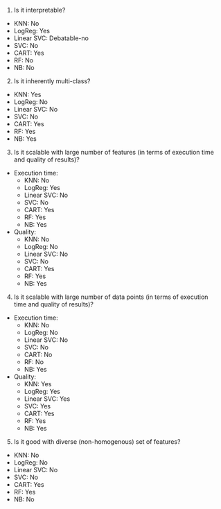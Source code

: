 
1. Is it interpretable?
  - KNN: No
  - LogReg: Yes
  - Linear SVC: Debatable-no
  - SVC: No
  - CART: Yes
  - RF: No
  - NB: No
2. Is it inherently multi-class?
  - KNN: Yes
  - LogReg: No
  - Linear SVC: No
  - SVC: No
  - CART: Yes
  - RF: Yes
  - NB: Yes
3. Is it scalable with large number of features (in terms of execution time and quality of results)?
  - Execution time:
    - KNN: No
    - LogReg: Yes
    - Linear SVC: No
    - SVC: No
    - CART: Yes
    - RF: Yes
    - NB: Yes
  - Quality:
    - KNN: No
    - LogReg: No
    - Linear SVC: No
    - SVC: No
    - CART: Yes
    - RF: Yes
    - NB: Yes
4. Is it scalable with large number of data points (in terms of execution time and quality of results)?
  - Execution time:
    - KNN: No
    - LogReg: No
    - Linear SVC: No
    - SVC: No
    - CART: No
    - RF: No
    - NB: Yes
  - Quality:
    - KNN: Yes
    - LogReg: Yes
    - Linear SVC: Yes
    - SVC: Yes
    - CART: Yes
    - RF: Yes
    - NB: Yes
5. Is it good with diverse (non-homogenous) set of features?
  - KNN: No
  - LogReg: No
  - Linear SVC: No
  - SVC: No
  - CART: Yes
  - RF: Yes
  - NB: No
